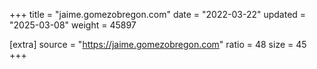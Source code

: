 +++
title = "jaime.gomezobregon.com"
date = "2022-03-22"
updated = "2025-03-08"
weight = 45897

[extra]
source = "https://jaime.gomezobregon.com"
ratio = 48
size = 45
+++
